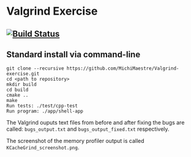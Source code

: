 # Valgrind Exercise
[![Build Status](https://travis-ci.org/dpiet/cpp-boilerplate.svg?branch=master)](https://travis-ci.org/dpiet/cpp-boilerplate)
---

## Standard install via command-line
```
git clone --recursive https://github.com/MichiMaestre/Valgrind-exercise.git
cd <path to repository>
mkdir build
cd build
cmake ..
make
Run tests: ./test/cpp-test
Run program: ./app/shell-app
```

The Valgrind ouputs text files from before and after fixing the bugs are called: ```bugs_output.txt``` and ```bugs_output_fixed.txt``` respectively.

The screenshot of the memory profiler output is called ```KCacheGrind_screenshot.png```.
